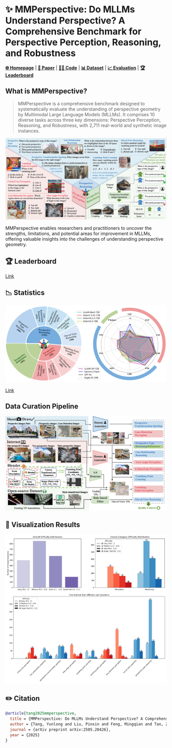 
# ✨ MMPerspective: Do MLLMs Understand Perspective? A Comprehensive Benchmark for Perspective Perception, Reasoning, and Robustness
[**🌐 Homepage**](https://yunlong10.github.io/MMPerspective/) | [**🔬 Paper**](https://arxiv.org/abs/2505.20426) | [**👩‍💻 Code**](https://github.com/yunlong10/MMPerspective/blob/main/) | [**📊 Dataset**]() | [**📈 Evaluation**]() | [**🏆 Leaderboard**](https://yunlong10.github.io/MMPerspective/#leaderboard)

## What is MMPerspective?
> MMPerspective is a comprehensive benchmark designed to systematically evaluate the understanding of perspective geometry by Multimodal Large Language Models (MLLMs). It comprises 10 diverse tasks across three key dimensions: Perspective Perception, Reasoning, and Robustness, with 2,711 real-world and synthetic image instances.

![alt text](assets/mmperspective.png)


MMPerspective enables researchers and practitioners to uncover the strengths, limitations, and potential areas for improvement in MLLMs, offering valuable insights into the challenges of understanding perspective geometry.



## 🏆 Leaderboard

<!-- ![alt text](assets/tops.png) -->

[Link](https://yunlong10.github.io/MMPerspective/#leaderboard)

## 📉 Statistics

![alt text](assets/radar.png)

[Link](https://yunlong10.github.io/MMPerspective/#benchmark)

## Data Curation Pipeline

![alt text](assets/data_pipeline.png)

## 👀 Visualization Results

![alt text](assets/diff.png)


## ✏️ Citation
```bibtex
@article{tang2025mmperspective,
  title = {MMPerspective: Do MLLMs Understand Perspective? A Comprehensive Benchmark for Perspective Perception, Reasoning, and Robustness},
  author = {Tang, Yunlong and Liu, Pinxin and Feng, Mingqian and Tan, Zhangyun and Mao, Rui and Huang, Chao and Bi, Jing and Xiao, Yunzhong and Liang, Susan and Hua, Hang and Vosoughi, Ali and Song, Luchuan and Zhang, Zeliang and Xu, Chenliang},
  journal = {arXiv preprint arXiv:2505.20426},
  year = {2025}
}
```
